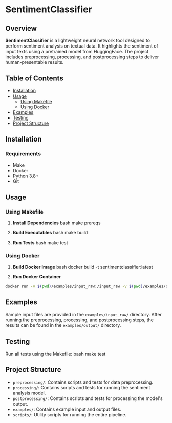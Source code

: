 # SentimentClassifier

## Overview

**SentimentClassifier** is a lightweight neural network tool designed to perform sentiment analysis on textual data. It highlights the sentiment of input texts using a pretrained model from HuggingFace. The project includes preprocessing, processing, and postprocessing steps to deliver human-presentable results.

## Table of Contents

- [Installation](#installation)
- [Usage](#usage)
  - [Using Makefile](#using-makefile)
  - [Using Docker](#using-docker)
- [Examples](#examples)
- [Testing](#testing)
- [Project Structure](#project-structure)

## Installation

### Requirements

- Make
- Docker
- Python 3.8+
- Git

## Usage

### Using Makefile

1. **Install Dependencies**
bash 
    make prereqs

2. **Build Executables**
bash
    make build

3. **Run Tests**
bash
    make test

### Using Docker

1. **Build Docker Image**
bash
    docker build -t sentimentclassifier:latest

2. **Run Docker Container**
```bash
docker run -v $(pwd)/examples/input_raw:/input_raw -v $(pwd)/examples/output:/output sentimentclassifier:latest
```

## Examples

Sample input files are provided in the `examples/input_raw/` directory. After running the preprocessing, processing, and postprocessing steps, the results can be found in the `examples/output/` directory.

## Testing

Run all tests using the Makefile:
bash
  make test


## Project Structure

- `preprocessing/`: Contains scripts and tests for data preprocessing.
- `processing/`: Contains scripts and tests for running the sentiment analysis model.
- `postprocessing/`: Contains scripts and tests for processing the model's output.
- `examples/`: Contains example input and output files.
- `scripts/`: Utility scripts for running the entire pipeline.
